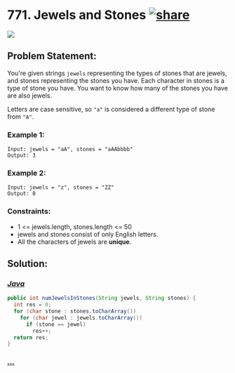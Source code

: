 # 771. Jewels and Stones [![share]](https://leetcode.com/problems/jewels-and-stones)

![][easy]

## Problem Statement:

You're given strings `jewels` representing the types of stones that are jewels, and stones representing the stones you have. Each character in stones is a type of stone you have. You want to know how many of the stones you have are also jewels.

Letters are case sensitive, so `"a"` is considered a different type of stone from `"A"`.

### Example 1:

```
Input: jewels = "aA", stones = "aAAbbbb"
Output: 3
```

### Example 2:

```
Input: jewels = "z", stones = "ZZ"
Output: 0
```

### Constraints:

- 1 <= jewels.length, stones.length <= 50
- jewels and stones consist of only English letters.
- All the characters of jewels are **unique**.

## Solution:

### [_Java_](#)

```java
public int numJewelsInStones(String jewels, String stones) {
  int res = 0;
  for (char stone : stones.toCharArray())
    for (char jewel : jewels.toCharArray())
      if (stone == jewel)
        res++;
  return res;
}
```

### [_..._](#)

```

```

<!----------------------------------{ link }--------------------------------->

[share]: https://img.icons8.com/external-anggara-blue-anggara-putra/20/000000/external-share-user-interface-basic-anggara-blue-anggara-putra-2.png
[easy]: https://img.shields.io/badge/Difficulty-Easy-bright.svg
[medium]: https://img.shields.io/badge/Difficulty-Medium-yellow.svg
[hard]: https://img.shields.io/badge/Difficulty-Hard-red.svg
